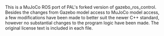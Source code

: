 This is a MuJoCo ROS port of PAL's forked version of gazebo_ros_control.
Besides the changes from Gazebo model access to MuJoCo model access, a few modifications have been made to better suit the newer C++ standard, however no substantial changes to the program logic have been made. The original license text is included in each file.